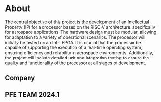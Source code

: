 <script setup>
import { VPTeamMembers } from 'vitepress/theme'
</script>

# About

The central objective of this project is the development of an Intellectual Property 
(IP) for a processor based on the RISC-V architecture, specifically for aerospace 
applications. The hardware design must be modular, allowing for adaptation to a variety 
of operational scenarios. The processor will initially be tested on an Intel FPGA. It 
is crucial that the processor be capable of supporting the execution of a real-time 
operating system, ensuring efficiency and reliability in aerospace environments. 
Additionally, the project will include detailed unit and integration testing to ensure 
the quality and functionality of the processor at all stages of development.

<script>
const a = {
  members24_1: [
    {
      avatar: "https://media.licdn.com/dms/image/C5103AQEOCjELDx5ajA/profile-displayphoto-shrink_800_800/0/1517465490173?e=1714003200&v=beta&t=8ZRnaxdyEzryRQViqNk6_-B4G72lMULu5xFGh4tfId8",
      name: "Rafael Corsi",
      title: "Advisor",
      links: [
        {
          icon: "linkedin",
          link: "https://www.linkedin.com/in/rafael-corsi-ferrão-624238116/"
        }, {
          icon: "github",
          link: "https://github.com/rafaelcorsi"
        }
      ]
    }, {
      avatar: "https://media.licdn.com/dms/image/C4E03AQEpCgpnDSn1Rg/profile-displayphoto-shrink_400_400/0/1617900258233?e=1714003200&v=beta&t=3E9dMYeFAvXG_k_Ktv9598Qnim9UO1141zZQCum2mGI",
      name: "Giancarlo Ruggiero",
      title: "Developer",
      links: [
        {
          icon: "linkedin",
          link: "https://www.linkedin.com/in/giancarlo-vr/"
        }, {
          icon: "github",
          link: "https://github.com/gianvr"
        }
      ]
    }, {
      avatar: "https://media.licdn.com/dms/image/D4D03AQGHydd8FnBOdA/profile-displayphoto-shrink_400_400/0/1707877218390?e=1714003200&v=beta&t=OqbtDvw0qaaZ7Lx7iykHOWjNEAe5KISyyJstXY6Omjk",
      name: "Luciano Felix",
      title: "Developer",
      links: [
        {
          icon: "linkedin",
          link: "https://www.linkedin.com/in/luciano-felix/"
        }, {
          icon: "github",
          link: "https://github.com/FelixLuciano"
        }
      ]
    }, {
      avatar: "https://media.licdn.com/dms/image/D4E03AQFt5YSf5FbxKg/profile-displayphoto-shrink_200_200/0/1666467108985?e=2147483647&v=beta&t=b0XQGht56s_SqQ4i46sv17sWOQ9g3Bbtv8yh1XFbKtg",
      name: "Tiago Seixas",
      title: "Developer",
      links: [
        {
          icon: "linkedin",
          link: "https://www.linkedin.com/in/tiago-seixas-bb9614254/"
        }, {
          icon: "github",
          link: "https://github.com/TiagoSeixas2103"
        }
      ]
    },
  ],
  org: [
    {
      avatar: "https://media.licdn.com/dms/image/C4D0BAQF6iPH2r0sRCA/company-logo_200_200/0/1630470864507/cti_renato_archer_logo?e=1716422400&v=beta&t=IXE8hu6bInWiNoIVn--Z6Cm4Hd-5ywIkS6h6Txvzb0w",
      name: "CTI Renato Archer",
      title: "Sponsor Company",
      links: [
        {
          icon: "linkedin",
          link: "https://www.linkedin.com/company/cti-renato-archer/"
        }
      ]
    }, {
      avatar: "https://media.licdn.com/dms/image/D4E03AQG3diHhspG70w/profile-displayphoto-shrink_800_800/0/1665021953301?e=1714003200&v=beta&t=4G8s6U3TEc9sP6ziTJSFfIQnScdIDrYayt5sHjwIij8",
      name: "Saulo Finco",
      title: "Mentor",
      links: [
        {
          icon: "linkedin",
          link: "https://www.linkedin.com/in/saulofinco"
        }
      ]
    }
  ],
}
</script>

## Company

<VPTeamMembers :members="a.org" />

## PFE TEAM 2024.1

<VPTeamMembers :members="a.members24_1" />
